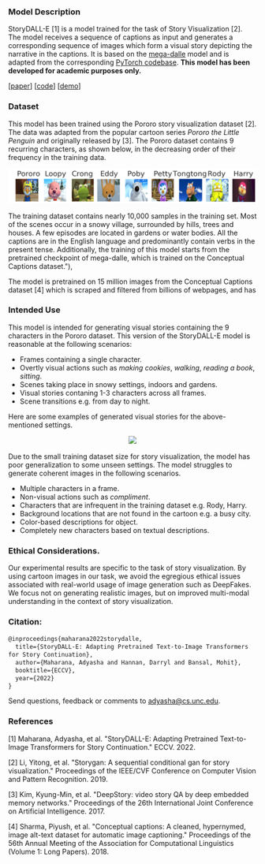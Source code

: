 ### Model Description

StoryDALL-E \[1\] is a model trained for the task of Story Visualization \[2\].
The model receives a sequence of captions as input and generates a corresponding sequence of images which form a visual story depicting the narrative in the captions. 
It is based on the [mega-dalle](https://github.com/borisdayma/dalle-mini) model and is adapted from the corresponding [PyTorch codebase](https://github.com/kuprel/min-dalle).
**This model has been developed for academic purposes only.**

\[[paper]()\]  \[[code]()\] \[[demo]()\]

### Dataset

This model has been trained using the Pororo story visualization dataset \[2\].
The data was adapted from the popular cartoon series *Pororo the Little Penguin* and originally released by \[3\].
The Pororo dataset contains 9 recurring characters, as shown below, in the decreasing order of their frequency in the training data.
<p align="center">
    <img src="assets/pororo_characters.png" width="800">
</p>
The training dataset contains nearly 10,000 samples in the training set. Most of the scenes occur in a snowy village, surrounded by hills, trees and houses. A few episodes are located in gardens or water bodies. All the captions are in the English language and predominantly contain verbs in the present tense. Additionally, the training of this model starts from the pretrained checkpoint of mega-dalle, which is trained on the Conceptual Captions dataset."),

The model is pretrained on 15 million images from the Conceptual Captions dataset \[4\] which is scraped and filtered from billions of webpages, and has 

### Intended Use
This model is intended for generating visual stories containing the 9 characters in the Pororo dataset. This version of the StoryDALL-E model is reasonable at the following scenarios:
* Frames containing a single character.
* Overtly visual actions such as *making cookies*, *walking*, *reading a book*, *sitting*.
* Scenes taking place in snowy settings, indoors and gardens.
* Visual stories contaning 1-3 characters across all frames.
* Scene transitions e.g. from day to night.
        
Here are some examples of generated visual stories for the above-mentioned settings.
<p align="center">
    <img src="assets/demo_pororo_good_v1.png" width="1000">
</p>
        
Due to the small training dataset size for story visualization, the model has poor generalization to some unseen settings. The model struggles to generate coherent images in the following scenarios.
* Multiple characters in a frame.
* Non-visual actions such as *compliment*.
* Characters that are infrequent in the training dataset e.g. Rody, Harry.
* Background locations that are not found in the cartoon e.g. a busy city.
* Color-based descriptions for object.
* Completely new characters based on textual descriptions.

### Ethical Considerations.
Our experimental results are specific to the task of story visualization. 
By using cartoon images in our task, we avoid the egregious ethical issues associated with real-world usage of image generation such as DeepFakes. 
We focus not on generating realistic images, but on improved multi-modal understanding in the context of story visualization.

### Citation:
```
@inproceedings{maharana2022storydalle,
  title={StoryDALL-E: Adapting Pretrained Text-to-Image Transformers for Story Continuation},
  author={Maharana, Adyasha and Hannan, Darryl and Bansal, Mohit},
  booktitle={ECCV},
  year={2022}
}
```
Send questions, feedback or comments to adyasha@cs.unc.edu.

### References

\[1\] Maharana, Adyasha, et al. "StoryDALL-E: Adapting Pretrained Text-to-Image Transformers for Story Continuation." ECCV. 2022.

\[2\] Li, Yitong, et al. "Storygan: A sequential conditional gan for story visualization." Proceedings of the IEEE/CVF Conference on Computer Vision and Pattern Recognition. 2019.

\[3\] Kim, Kyung-Min, et al. "DeepStory: video story QA by deep embedded memory networks." Proceedings of the 26th International Joint Conference on Artificial Intelligence. 2017.

\[4\] Sharma, Piyush, et al. "Conceptual captions: A cleaned, hypernymed, image alt-text dataset for automatic image captioning." Proceedings of the 56th Annual Meeting of the Association for Computational Linguistics (Volume 1: Long Papers). 2018.


